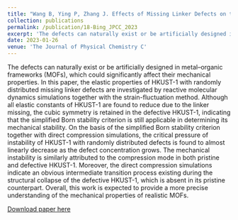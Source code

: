 ```yaml
---
title: "Wang B, Ying P, Zhang J. Effects of Missing Linker Defects on the Elastic Properties and Mechanical Stability of the Metal–Organic Framework HKUST-1[J]. The Journal of Physical Chemistry C, 2023."
collection: publications
permalink: /publication/18-Bing_JPCC_2023
excerpt: 'The defects can naturally exist or be artificially designed in metal–organic frameworks (MOFs), which could significantly affect their mechanical properties. In this paper, the elastic properties of HKUST-1 with randomly distributed missing linker defects are investigated by reactive molecular dynamics simulations together with the strain-fluctuation method.'
date: 2023-01-26
venue: 'The Journal of Physical Chemistry C'
---
```

The defects can naturally exist or be artificially designed in metal–organic frameworks (MOFs), which could significantly affect their mechanical properties. In this paper, the elastic properties of HKUST-1 with randomly distributed missing linker defects are investigated by reactive molecular dynamics simulations together with the strain-fluctuation method. Although all elastic constants of HKUST-1 are found to reduce due to the linker missing, the cubic symmetry is retained in the defective HKUST-1, indicating that the simplified Born stability criterion is still applicable in determining its mechanical stability. On the basis of the simplified Born stability criterion together with direct compression simulations, the critical pressure of instability of HKUST-1 with randomly distributed defects is found to almost linearly decrease as the defect concentration grows. The mechanical instability is similarly attributed to the compression mode in both pristine and defective HKUST-1. Moreover, the direct compression simulations indicate an obvious intermediate transition process existing during the structural collapse of the defective HKUST-1, which is absent in its pristine counterpart. Overall, this work is expected to provide a more precise understanding of the mechanical properties of realistic MOFs.

[Download paper here](http://hityingph.github.io/files/18-Bing_JPCC_2023.pdf)

